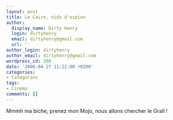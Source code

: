 ```yaml
---
layout: post
title: Le Caire, nids d'espion
author:
  display_name: Dirty Henry
  login: dirtyhenry
  email: dirtyhenry@gmail.com
  url: ''
author_login: dirtyhenry
author_email: dirtyhenry@gmail.com
wordpress_id: 308
date: '2006-04-27 11:22:00 +0200'
categories:
- Catégories
tags:
- Cinéma
comments: []
---
```

Mmmh ma biche, prenez mon Mojo, nous allons chercher le Grall !

